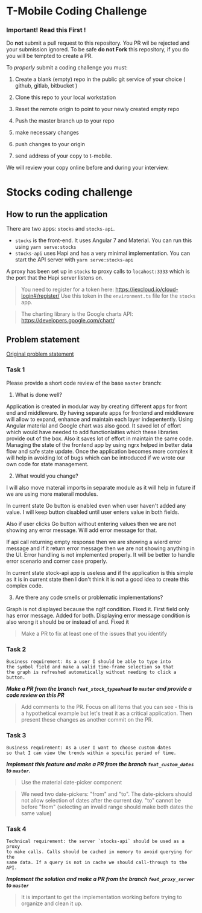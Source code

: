 # T-Mobile Coding Challenge

### Important! Read this First !

Do **not** submit a pull request to this repository.  You PR wil be rejected and your submission ignored.
To be safe **do not Fork** this repository, if you do you will be tempted to create a PR.

To _properly_ submit a coding challenge you must:

1. Create a blank (empty) repo in the public git service of your choice ( github, gitlab, bitbucket )
2. Clone this repo to your local workstation
3. Reset the remote origin to point to your newly created empty repo
4. Push the master branch up to your repo

5. make necessary changes
6. push changes to your origin
7. send address of your copy to t-mobile.

We will review your copy online before and during your interview.


# Stocks coding challenge

## How to run the application

There are two apps: `stocks` and `stocks-api`.

- `stocks` is the front-end. It uses Angular 7 and Material. You can run this using `yarn serve:stocks`
- `stocks-api` uses Hapi and has a very minimal implementation. You can start the API server with `yarn serve:stocks-api`

A proxy has been set up in `stocks` to proxy calls to `locahost:3333` which is the port that the Hapi server listens on.

> You need to register for a token here: https://iexcloud.io/cloud-login#/register/ Use this token in the `environment.ts` file for the `stocks` app.

> The charting library is the Google charts API: https://developers.google.com/chart/

## Problem statement

[Original problem statement](https://github.com/tmobile/developer-kata/blob/master/puzzles/web-api/stock-broker.md)

### Task 1

Please provide a short code review of the base `master` branch:

1. What is done well?

Application is created in modular way by creating different apps for front end and middleware. By having separate apps for frontend and middleware will allow to expand, enhance and maintain each layer indepentently. Using Angular material and Google chart was also good. It saved lot of effort which would have needed to add functionlaities which these libraries provide out of the box. Also it saves lot of effort in maintain the same code. Managing the state of the frontend app by using ngrx helped in better data flow and safe state update. Once the application becomes more complex it will help in avoiding lot of bugs which can be introduced if we wrote our own code for state management.

2. What would you change?

I will also move materail imports in separate module as it will help in future if we are using more materail modules.

In current state Go button is enabled even when user haven't added any value. I will keep button disabled until user enters value in both fields. 

Also if user clicks Go button without entering values then we are not showing any error message. Will add error message for that.

If api call returning empty response then we are showing a wierd error message and if it return error message then we are not showing anything in the UI. Error handling is not implemented properly. It will be better to handle error scenario and corner case properly. 

In current state stock-api app is useless and if the application is this simple as it is in current state then I don't think it is  not a good idea to create this complex code. 

3. Are there any code smells or problematic implementations?

Graph is not displayed because the ngIf condition. Fixed it.
First field only has error message. Added for both.
Displaying error message condition is also wrong it should be or instead of and. Fixed it

> Make a PR to fix at least one of the issues that you identify

### Task 2

```
Business requirement: As a user I should be able to type into
the symbol field and make a valid time-frame selection so that
the graph is refreshed automatically without needing to click a button.
```

_**Make a PR from the branch `feat_stock_typeahead` to `master` and provide a code review on this PR**_

> Add comments to the PR. Focus on all items that you can see - this is a hypothetical example but let's treat it as a critical application. Then present these changes as another commit on the PR.

### Task 3

```
Business requirement: As a user I want to choose custom dates
so that I can view the trends within a specific period of time.
```

_**Implement this feature and make a PR from the branch `feat_custom_dates` to `master`.**_

> Use the material date-picker component

> We need two date-pickers: "from" and "to". The date-pickers should not allow selection of dates after the current day. "to" cannot be before "from" (selecting an invalid range should make both dates the same value)

### Task 4

```
Technical requirement: the server `stocks-api` should be used as a proxy
to make calls. Calls should be cached in memory to avoid querying for the
same data. If a query is not in cache we should call-through to the API.
```

_**Implement the solution and make a PR from the branch `feat_proxy_server` to `master`**_

> It is important to get the implementation working before trying to organize and clean it up.
